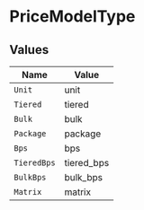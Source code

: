 # PriceModelType


## Values

| Name        | Value       |
| ----------- | ----------- |
| `Unit`      | unit        |
| `Tiered`    | tiered      |
| `Bulk`      | bulk        |
| `Package`   | package     |
| `Bps`       | bps         |
| `TieredBps` | tiered_bps  |
| `BulkBps`   | bulk_bps    |
| `Matrix`    | matrix      |